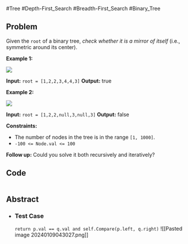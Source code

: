 #Tree #Depth-First_Search #Breadth-First_Search #Binary_Tree 
## Problem
Given the `root` of a binary tree, _check whether it is a mirror of itself_ (i.e., symmetric around its center).

**Example 1:**

![](https://assets.leetcode.com/uploads/2021/02/19/symtree1.jpg)

**Input:** `root = [1,2,2,3,4,4,3]`
**Output:** true

**Example 2:**

![](https://assets.leetcode.com/uploads/2021/02/19/symtree2.jpg)

**Input:** `root = [1,2,2,null,3,null,3]`
**Output:** false

**Constraints:**

- The number of nodes in the tree is in the range `[1, 1000]`.
- `-100 <= Node.val <= 100`

**Follow up:** Could you solve it both recursively and iteratively?

## Code
```run-python

```
## Abstract
- ### Test Case
	`return p.val == q.val and self.Compare(p.left, q.right)`
	![[Pasted image 20240109043027.png]]
	 